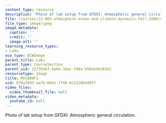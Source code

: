 ```yaml
---
content_type: resource
description: 'Photo of lab setup from GFDXI: Atmospheric general circulation.'
file: /courses/12-003-atmosphere-ocean-and-climate-dynamics-fall-2008/979a7b93aa766bd177486c52206dd037_MVC008F1.jpg
file_type: image/jpeg
image_metadata:
  caption: ''
  credit: ''
  image-alt: ''
learning_resource_types:
- Labs
ocw_type: OCWImage
parent_title: Labs
parent_type: CourseSection
parent_uid: 15f39ab3-4a66-34ac-748a-b58a5de103e2
resourcetype: Image
title: MVC008F1
uid: 979a7b93-aa76-6bd1-7748-6c52206dd037
video_files:
  video_thumbnail_file: null
video_metadata:
  youtube_id: null
---
```

Photo of lab setup from GFDXI: Atmospheric general circulation.

